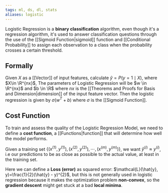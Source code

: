 ```yaml
---
tags: ml, ds, dl, stats
aliases: logistic
---
```

Logistic Regression is a **binary classification** algorithm, even though it's a regression algorithm, it's used to answer classification questions through the use of the [[Sigmoid Function|sigmoid]] function and [[Conditional Probability]] to assign each observation to a class when the probability crosses a certain threshold.

## Formally

Given $X$ as a [[Vector]] of input features, calculate $\hat{y}=P(y=1\mid X)$, where $X\in \R^{nx}$, The parameters of Logistic Regression will be $w \in \R^{nx}$ and $b \in \R$ where $nx$ is the [[Theorems and Proofs for Basis and Dimension|dimension]] of the input feature vector. Then the logistic regression is given by $\sigma(w^{T}+b)$ where $\sigma$ is the [[Sigmoid Function]].

## Cost Function

To train and assess the quality of the Logistic Regression Model, we need to define a **cost function**, a [[Functions|function]] that will determine how well the model performs.

Given a training set $\{(x^{(1)},y^{(1)}), (x^{(2)},y^{(2)}), \cdots, (x^{(m)},y^{(m)})\}$, we want $\hat{y}^{(i)}\approx y^{(i)}$, i.e our predictions to be as close as possible to the actual value, at least in the training set.

Here we can define a **Loss (error)** as squared error: $\mathcal{L}(\hat{y}, y)=\frac{1}{2}(\hat{y} - y)^{2}$, but this is not generally used in logistic regression because it makes the optimization problem **non-convex**, so the **gradient descent** might get stuck at a bad **local minima**.